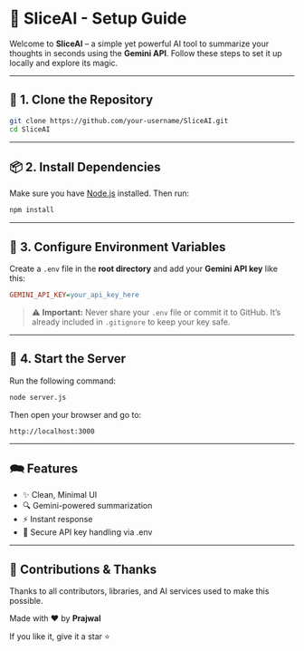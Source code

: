 # 🚀 SliceAI - Setup Guide

Welcome to **SliceAI** – a simple yet powerful AI tool to summarize your thoughts in seconds using the **Gemini API**. Follow these steps to set it up locally and explore its magic.

---

## 📁 1. Clone the Repository

```bash
git clone https://github.com/your-username/SliceAI.git
cd SliceAI
```

---

## 📦 2. Install Dependencies

Make sure you have [Node.js](https://nodejs.org/) installed. Then run:

```bash
npm install
```

---

## 🔐 3. Configure Environment Variables

Create a `.env` file in the **root directory** and add your **Gemini API key** like this:

```ini
GEMINI_API_KEY=your_api_key_here
```

> ⚠️ **Important:** Never share your `.env` file or commit it to GitHub.
> It’s already included in `.gitignore` to keep your key safe.

---

## 🧠 4. Start the Server

Run the following command:

```bash
node server.js
```

Then open your browser and go to:

```
http://localhost:3000
```

---

## 🗪 Features

* ✨ Clean, Minimal UI
* 🔍 Gemini-powered summarization
* ⚡ Instant response
* 🔐 Secure API key handling via .env

---

## 🙌 Contributions & Thanks

Thanks to all contributors, libraries, and AI services used to make this possible.

Made with ❤️ by **Prajwal**

If you like it, give it a star ⭐
